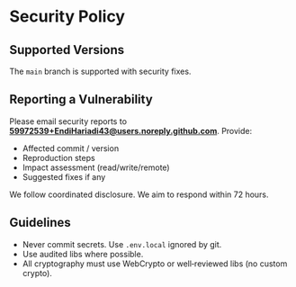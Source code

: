 # Security Policy

## Supported Versions
The `main` branch is supported with security fixes.

## Reporting a Vulnerability
Please email security reports to **59972539+EndiHariadi43@users.noreply.github.com**.
Provide:
- Affected commit / version
- Reproduction steps
- Impact assessment (read/write/remote)
- Suggested fixes if any

We follow coordinated disclosure. We aim to respond within 72 hours.

## Guidelines
- Never commit secrets. Use `.env.local` ignored by git.
- Use audited libs where possible.
- All cryptography must use WebCrypto or well‑reviewed libs (no custom crypto).
